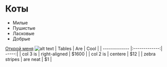 # Коты
* Милые 
* Пушистые
* Ласковые
* Добрые

 [Открой меня](https://yandex.ru/images/search?text=%D0%BA%D0%BE%D1%82 "Больше картинок с котами")
  ![alt text](https://getbg.net/upload/full/www.GetBg.net_Animals___Cats_Small_red_cat_in_the_hat_046865_.jpg "Кот")
| Tables        | Are           | Cool  |
| ------------- |:-------------:| -----:|
| col 3 is      | right-aligned | $1600 |
| col 2 is      | centere       |   $12 |
| zebra stripes | are neat      |    $1 |

